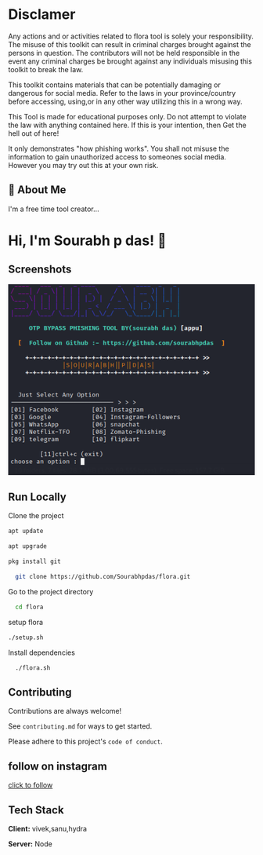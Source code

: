 
# Disclamer

Any actions and or activities related to flora tool is solely your responsibility. The misuse of this toolkit can result in criminal charges brought against the persons in question. The contributors will not be held responsible in the event any criminal charges be brought against any individuals misusing this toolkit to break the law.

This toolkit contains materials that can be potentially damaging or dangerous for social media. Refer to the laws in your province/country before accessing, using,or in any other way utilizing this in a wrong way.

This Tool is made for educational purposes only. Do not attempt to violate the law with anything contained here. If this is your intention, then Get the hell out of here!

It only demonstrates "how phishing works". You shall not misuse the information to gain unauthorized access to someones social media. However you may try out this at your own risk.




## 🚀 About Me
I'm a free time tool creator...

  
# Hi, I'm Sourabh p das! 👋

## Screenshots

![App Screenshot](./source/screenshot.png)

## Run Locally

Clone the project
```bash
apt update
```
```bash
apt upgrade
```
```bash
pkg install git
```

```bash
  git clone https://github.com/Sourabhpdas/flora.git
```

Go to the project directory

```bash
  cd flora
```
setup flora

```bash
./setup.sh
```
Install dependencies

```bash
  ./flora.sh
```

  
## Contributing

Contributions are always welcome!

See `contributing.md` for ways to get started.

Please adhere to this project's `code of conduct`.

  
## follow on instagram

[click to follow](https://instagram.com/sourabhdasp?utm_medium=copy_link)

  
## Tech Stack

**Client:** vivek,sanu,hydra

**Server:** Node

  
